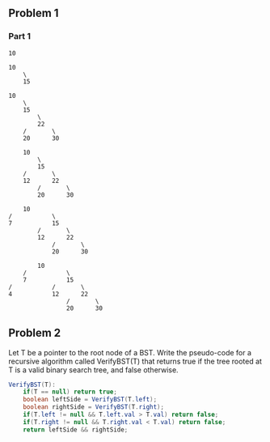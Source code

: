 ## Problem 1

### Part 1
```
10

10
	\
	15

10
	\
	15
		\
		22
	/		\
	20		30

	10
		\
		15
	/		\
	12		22
		/		\
		20		30

	10
/		    \
7		    15
		/		\
		12		22
			/		\
			20		30

		10
	/		    \
	7		    15
/			/		\
4			12		22
				/		\
				20		30
```

## Problem 2

Let T be a pointer to the root node of a BST. Write the pseudo-code for a recursive algorithm called VerifyBST(T) that returns true if the tree rooted at T is a valid binary search tree, and false otherwise.

```java
VerifyBST(T):
	if(T == null) return true;
	boolean leftSide = VerifyBST(T.left);
	boolean rightSide = VerifyBST(T.right);
	if(T.left != null && T.left.val > T.val) return false;
	if(T.right != null && T.right.val < T.val) return false;
	return leftSide && rightSide;
```
